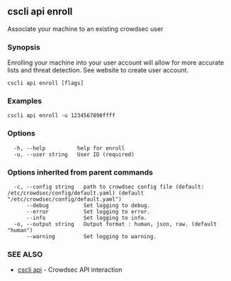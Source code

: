 ## cscli api enroll

Associate your machine to an existing crowdsec user

### Synopsis

Enrolling your machine into your user account will allow for more accurate lists and threat detection. See website to create user account.

```
cscli api enroll [flags]
```

### Examples

```
cscli api enroll -u 1234567890ffff
```

### Options

```
  -h, --help          help for enroll
  -u, --user string   User ID (required)
```

### Options inherited from parent commands

```
  -c, --config string   path to crowdsec config file (default: /etc/crowdsec/config/default.yaml) (default "/etc/crowdsec/config/default.yaml")
      --debug           Set logging to debug.
      --error           Set logging to error.
      --info            Set logging to info.
  -o, --output string   Output format : human, json, raw. (default "human")
      --warning         Set logging to warning.
```

### SEE ALSO

* [cscli api](cscli_api.md)	 - Crowdsec API interaction


